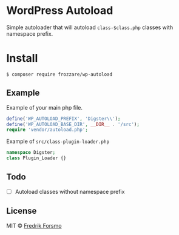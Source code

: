 # WordPress Autoload

Simple autoloader that will autoload `class-$class.php` classes with namespace prefix.

# Install

```
$ composer require frozzare/wp-autoload
```

## Example

Example of your main php file.

```php
define('WP_AUTOLOAD_PREFIX', 'Digster\\');
define('WP_AUTOLOAD_BASE_DIR', __DIR__ . '/src');
require 'vendor/autoload.php';
```

Example of `src/class-plugin-loader.php`

```php
namespace Digster;
class Plugin_Loader {}
```

## Todo
- [ ] Autoload classes without namespace prefix

## License

MIT © [Fredrik Forsmo](https://github.com/frozzare)
